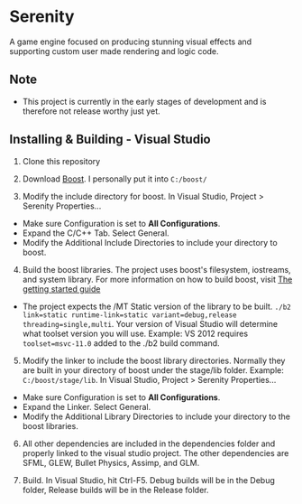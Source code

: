 # Serenity
A game engine focused on producing stunning visual effects and supporting custom user made rendering and logic code.

Note
----
* This project is currently in the early stages of development and is therefore not release worthy just yet.

Installing & Building - Visual Studio
-------------------------------------

1. Clone this repository

2. Download [Boost](http://www.boost.org/users/history/version_1_64_0.html). I personally put it into `C:/boost/`

3. Modify the include directory for boost. In Visual Studio, Project > Serenity Properties...
  - Make sure Configuration is set to **All Configurations**.
  - Expand the C/C++ Tab. Select General.
  - Modify the Additional Include Directories to include your directory to boost.

4. Build the boost libraries. The project uses boost's filesystem, iostreams, and system library. For more information on how to build boost, visit [The getting started guide](http://www.boost.org/doc/libs/1_64_0/more/getting_started/windows.html)
  - The project expects the /MT Static version of the library to be built. `./b2 link=static runtime-link=static variant=debug,release threading=single,multi`. Your version of Visual Studio will determine what toolset version you will use. Example: VS 2012 requires `toolset=msvc-11.0` added to the ./b2 build command.

5. Modify the linker to include the boost library directories. Normally they are built in your directory of boost under the stage/lib folder. Example: `C:/boost/stage/lib`. In Visual Studio, Project > Serenity Properties...
  - Make sure Configuration is set to **All Configurations**.
  - Expand the Linker. Select General.
  - Modify the Additional Library Directories to include your directory to the boost libraries.

6. All other dependencies are included in the dependencies folder and properly linked to the visual studio project. The other dependencies are SFML, GLEW, Bullet Physics, Assimp, and GLM.

7. Build. In Visual Studio, hit Ctrl-F5. Debug builds will be in the Debug folder, Release builds will be in the Release folder.
